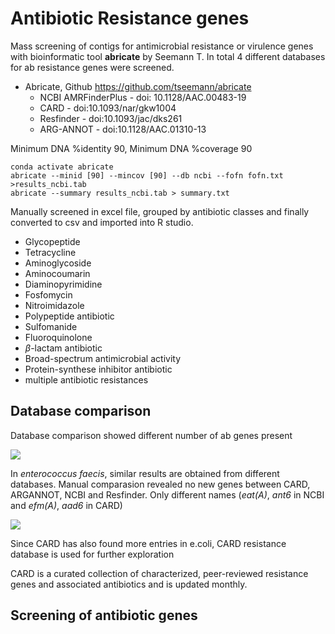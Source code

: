 # Antibiotic Resistance genes
Mass screening of contigs for antimicrobial resistance or virulence genes with bioinformatic tool **abricate** by Seemann T. In total 4 different databases for ab resistance genes were screened.

* Abricate, Github <https://github.com/tseemann/abricate>
  + NCBI AMRFinderPlus - doi: 10.1128/AAC.00483-19
  + CARD - doi:10.1093/nar/gkw1004
  + Resfinder - doi:10.1093/jac/dks261
  + ARG-ANNOT - doi:10.1128/AAC.01310-13

Minimum DNA %identity 90, Minimum DNA %coverage 90

```{bash, }
conda activate abricate
abricate --minid [90] --mincov [90] --db ncbi --fofn fofn.txt >results_ncbi.tab
abricate --summary results_ncbi.tab > summary.txt
```


Manually screened in excel file, grouped by antibiotic classes and finally converted to csv and imported into R studio.

* Glycopeptide
* Tetracycline
* Aminoglycoside
* Aminocoumarin
* Diaminopyrimidine
* Fosfomycin
* Nitroimidazole
* Polypeptide antibiotic
* Sulfomanide
* Fluoroquinolone
* $\beta$-lactam antibiotic
* Broad-spectrum antimicrobial activity
* Protein-synthese inhibitor antibiotic
* multiple antibiotic resistances

## Database comparison
Database comparison showed different number of ab genes present 

![](https://github.com/moritz-search-it/antibiotic_resistance/blob/master/R_files/result_databases_faecis.png)

In _enterococcus faecis_, similar results are obtained from different databases. Manual comparasion revealed no new genes between CARD, ARGANNOT, NCBI and Resfinder. Only different names (_eat(A)_, _ant6_ in NCBI and _efm(A)_, _aad6_ in CARD)

![](https://github.com/moritz-search-it/antibiotic_resistance/blob/master/R_files/result_databases_coli.png)

Since CARD has also found more entries in e.coli, CARD resistance database is used for further exploration

CARD is a curated collection of characterized, peer-reviewed resistance genes and associated antibiotics and is updated monthly.

## Screening of antibiotic genes